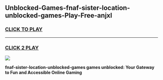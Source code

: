
## Unblocked-Games-fnaf-sister-location-unblocked-games-Play-Free-anjxl
<h3>
<a href="https://premium76.site?title=fnaf-sister-location-unblocked-games&ref=09A">CLICK TO PLAY</a></h3>
<hr>

<h3>
<a href="https://premium76.site?title=fnaf-sister-location-unblocked-games&ref=09A">CLICK 2 PLAY</a>
  
</h3>

<a href="https://premium76.site?title=fnaf-sister-location-unblocked-games&ref=09A"><img src="https://clearcache.store/games.png"></a>


**fnaf-sister-location-unblocked-games games unblocked: Your Gateway to Fun and Accessible Online Gaming**
